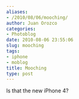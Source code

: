 ```yaml
---
aliases:
- /2010/08/06/mooching/
author: Juan Orozco
categories:
- Photoblog
date: 2010-08-06 23:55:06
slug: mooching
tags:
- iphone
- moblog
title: Mooching
type: post
---
```


Is that the new iPhone 4?

[<img src="http://juanthedesigner.files.wordpress.com/2010/08/p_1600_1200_47b985c1-20e8-4590-aaed-5af12289544a.jpeg?w=580" alt="" class="alignnone size-full" data-recalc-dims="1" />][1]

[1]: http://juanthedesigner.files.wordpress.com/2010/08/p_1600_1200_47b985c1-20e8-4590-aaed-5af12289544a.jpeg?w=580
